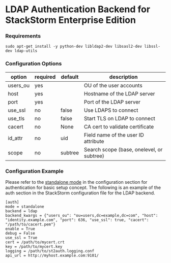 # LDAP Authentication Backend for StackStorm Enterprise Edition

### Requirements
```
sudo apt-get install -y python-dev libldap2-dev libsasl2-dev libssl-dev ldap-utils
```

### Configuration Options

| option   | required | default | description                               |
|----------|----------|---------|-------------------------------------------|
| users_ou | yes      |         | OU of the user accounts                   |
| host     | yes      |         | Hostname of the LDAP server               |
| port     | yes      |         | Port of the LDAP server                   |
| use_ssl  | no       | false   | Use LDAPS to connect                      |
| use_tls  | no       | false   | Start TLS on LDAP to connect              |
| cacert   | no       | None    | CA cert to validate certificate           |
| id_attr  | no       | uid     | Field name of the user ID attribute       |
| scope    | no       | subtree | Search scope (base, onelevel, or subtree) |

### Configuration Example

Please refer to the [standalone mode](http://docs.stackstorm.com/config/authentication.html#setup-standalone-mode) in the configuration section for authentication for basic setup concept. The following is an example of the auth section in the StackStorm configuration file for the LDAP backend.

```
[auth]
mode = standalone
backend = ldap
backend_kwargs = {"users_ou": "ou=users,dc=example,dc=com", "host": "identity.example.com", "port": 636, "use_ssl": true, "cacert": "/path/to/cacert.pem"}
enable = True
debug = False
use_ssl = True
cert = /path/to/mycert.crt
key = /path/to/mycert.key
logging = /path/to/st2auth.logging.conf
api_url = http://myhost.example.com:9101/
```
